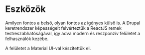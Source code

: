 # Eszközök

Amilyen fontos a belső, olyan fontos az igényes külső is. A Drupal keretrendszer képességeit felvérteztük a ReactJS remek testreszabhatóságával, így adva modern és reszponzív felületet a felhasználók kezébe.

A felületet a Material UI-val készítettük el.